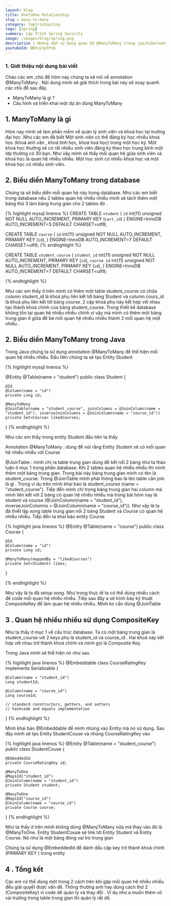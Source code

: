 ```yaml
---
layout: blog
title: OneToOne Relationship
slug : many-to-many
category: laptrinhspring
tags: [spring]
summery: Lập Trình Spring Security
image: /images/blog/spring.png
description : Hướng dẫn sử dụng quan hệ @ManyToMany trong jpa/hibernate
youtubeId: WNfuVJptPnQ
---
```


### **1. Giới thiệu nội dung bài viết**

Chào các em ,chủ đề hôm nay chúng ta sẽ nói về  annotation @ManyToMany  .
Nội dung mình sẽ giải thích trong bài này sẽ xoay quanh các chủ đề sau đây.

- ManyToMany là gì   ?
- Cấu hình và triển khai một dự án dùng ManyToMany

## **1. ManyToMany là gì**

Hôm nay mình sẽ làm phần mềm về quản lý  sinh viên và khoá học tại trường đại học .Như các em đã biết
Một sinh viên có thể đăng ký học nhiều khoá học (khoá anh văn , khoá tinh học, khoá  hoá học) trong một học kỳ.
Một khoá học thường sẽ có rất nhiều sinh viên đăng ký theo học trung bình một lớp thường có 30 bạn.
Như vậy mình sẽ thấy mối quan hệ giữa sinh viên và khoá học là quan hệ nhiều nhiều. Một học sinh có nhiều khoá học và một khoá học có
nhiều sinh viên.

## **2. Biểu diển ManyToMany trong database**
Chúng ta sẽ biểu diển mối quan hệ này trong database. Như các em biết trong database nếu 2 tables quan hệ nhiều nhiều mình sẽ tách thêm
một bảng thứ 3 làm bảng trung gian cho 2 tables đó .

{% highlight mysql  linenos %}
CREATE TABLE `student` (
  `id` int(11) unsigned NOT NULL AUTO_INCREMENT,
  PRIMARY KEY (`cart_id`)
) ENGINE=InnoDB AUTO_INCREMENT=5 DEFAULT CHARSET=utf8;

CREATE TABLE `course` (
  `id` int(11) unsigned NOT NULL AUTO_INCREMENT,
  PRIMARY KEY (`id`),
) ENGINE=InnoDB AUTO_INCREMENT=7 DEFAULT CHARSET=utf8;
{% endhighlight %}

CREATE TABLE `student_course` (
  `student_id` int(11) unsigned NOT NULL AUTO_INCREMENT,
  PRIMARY KEY (`id`),
  `course_id` int(11) unsigned NOT NULL AUTO_INCREMENT,
  PRIMARY KEY (`id`),
) ENGINE=InnoDB AUTO_INCREMENT=7 DEFAULT CHARSET=utf8;

{% endhighlight %}

Như các em thấy ở trên mình có thêm một table student_course có chứa column student_id là khoá phụ liên kết tới bảng Student
và column cours_id là khoá phụ liên kết tới bảng course. 2 cặp khoá phụ này kết hợp với nhau tạo thành khoá chính của bảng student_course.
Trong thiết kế database không tồn tại quan hệ nhiều nhiều chính vì vậy mà mình có thêm một bảng trung gian ở giữa để bẻ mối quan hệ nhiều nhiều
thành 2 mối quan hệ một nhiều .   

## **2. Biểu diển ManyToMany trong Java**

Trong Java chúng ta sử dụng annotation @ManyToMany để thể hiện mối quan hệ nhiều nhiều.
Đầu tiên chúng ta sẽ tạo Entity Student

{% highlight mysql  linenos %}

@Entity
@Table(name = "student")
public class Student {

    @Id
    @Column(name = "id")
    private Long id;

    @ManyToMany
    @JoinTable(name = "student_course", joinColumns = @JoinColumn(name = "student_id"), inverseJoinColumns = @JoinColumn(name = "course_id"))
    private Set<Course> likedCourses;
}
{% endhighlight %}

Như các em thấy trong entity Student đầu tiên ta thấy

Annotation @ManyToMany : dùng để nói rằng Entity Student sẽ có mối quan hệ nhiều nhiều với Course

@JoinTable : mình chỉ ra table trung gian dùng để kết nối 2 bảng như ta thảo luận ở mục 1 trong phần database. Khi 2 tables quan hệ nhiều nhiều
thì mình thêm một bảng trung gian. Trong bài này bảng trung gian mình có tên là student_course. Trong @JoinTable mình phải thông báo là tên table cần join là gì . Trong ví dụ trên mình khai báo là student_course (name = "student_course"). Tiếp đến mình chỉ trong bảng trung gian hai column mà mình liên kết với 2 bảng có quan hệ nhiều nhiều mà trong bài hôm nay là student và course (@JoinColumn(name = "student_id"), inverseJoinColumns = @JoinColumn(name = "course_id")). Như vậy là ta đã thiết lập xong table trung gian nối 2 bảng Student và Course có quan hệ
nhiều nhiều. Tiếp đến ta khai báo entity Course

{% highlight java  linenos %}
@Entity
@Table(name = "course")
public class Course {

    @Id
    @Column(name = "id")
    private Long id;

    @ManyToMany(mappedBy = "likedCourses")
    private Set<Student> likes;
}

{% endhighlight %}

Như vậy là ta đã setup xong. Như trong thực tế ta có thể dùng nhiều cách để code mối quan hệ nhiều nhiều. Tiếp sau đây a sẽ trình bày kỷ
thuật CompositeKey để làm quan hệ nhiều nhiều. Mình ko cần dùng @JoinTable

## **3 . Quan hệ nhiều nhiều sử dụng CompositeKey**

Như ta thấy ở mục 1 về cấu trúc database. Ta có một bảng trung gian là student_course với 2 keys phụ là student_id và course_id . Hai khoá này kết hợp với nhau trở thành khoá chính và mình gọi là Composite Key.

Trong Java mình sẽ thể hiện nó như sau.

{% highlight java  linenos %}
@Embeddable
class CourseRatingKey implements Serializable {

    @Column(name = "student_id")
    Long studentId;

    @Column(name = "course_id")
    Long courseId;

    // standard constructors, getters, and setters
    // hashcode and equals implementation
}
{% endhighlight %}

Mình khai báo @Embeddable để mình nhúng vào Entity mà nó sử dụng. Sau đây mình sẽ tạo Entity
StudentCouse và nhúng CourseRatingKey vào

{% highlight java  linenos %}
@Entity
@Table(name = "student_course")
public class StudentCouse {

    @EmbeddedId
    private CourseRatingKey id;

    @ManyToOne
    @MapsId("student_id")
    @JoinColumn(name = "student_id")
    private Student student;

    @ManyToOne
    @MapsId("course_id")
    @JoinColumn(name = "course_id")
    private Course course;
}
{% endhighlight %}

Như ta thấy ở trên mình không dùng @ManyToMany nữa mà thay vào đó là @ManyToOne. Entity StudentCouse sẽ link tới Entity  Student và Entity Course. Nó như là một bảng đóng vai trò trung gian

Chúng ta sử dụng @EmbeddedId để dánh dấu cặp key trở thành khoá chính (PRIMARY KEY ) trong entity

## **4 . Tổng kết**

Các em có thể dùng một trong 2 cách trên khi gặp mối quan hệ nhiều nhiều đều giải quyết được vấn đề. Thông thường anh hay dùng cách thứ 2 (CompositeKey) vì code dể quản lý và thay đổi . Ví dụ như a muốn thêm vô vài trường trong table trung gian thì  quản lý rất dể.
